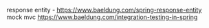 response entity - https://www.baeldung.com/spring-response-entity  
mock mvc https://www.baeldung.com/integration-testing-in-spring